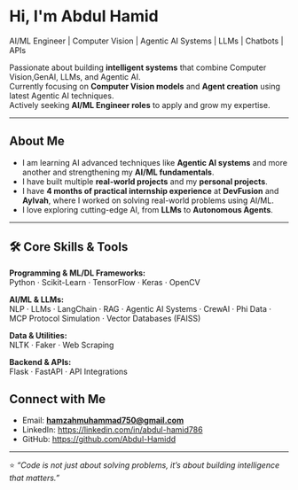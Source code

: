  #  Hi, I'm Abdul Hamid  
 AI/ML Engineer | Computer Vision | Agentic AI Systems | LLMs | Chatbots | APIs  

 Passionate about building **intelligent systems** that combine Computer Vision,GenAI, LLMs, and Agentic AI.  
 Currently focusing on **Computer Vision models** and **Agent creation** using latest Agentic AI techniques.  
 Actively seeking **AI/ML Engineer roles** to apply and grow my expertise.  

---

##  About Me  
-  I am learning AI advanced techniques like **Agentic AI systems** and more another and strengthening my **AI/ML fundamentals**.  
-  I have built multiple **real-world projects** and my **personal projects**.  
-  I have **4 months of practical internship experience** at **DevFusion** and **Aylvah**, where I worked on solving real-world problems using AI/ML.  
-  I love exploring cutting-edge AI, from **LLMs** to **Autonomous Agents**.  

---

## 🛠 Core Skills & Tools  
**Programming & ML/DL Frameworks:**  
Python · Scikit-Learn · TensorFlow · Keras · OpenCV  

**AI/ML & LLMs:**  
NLP · LLMs · LangChain · RAG · Agentic AI Systems · CrewAI · Phi Data · MCP Protocol Simulation · Vector Databases (FAISS)  

**Data & Utilities:**  
NLTK · Faker · Web Scraping  

**Backend & APIs:**  
Flask · FastAPI · API Integrations  

##  Connect with Me  
-  Email: **hamzahmuhammad750@gmail.com**  
-  LinkedIn: https://linkedin.com/in/abdul-hamid786  
-  GitHub:  https://github.com/Abdul-Hamidd

---

⭐️ *“Code is not just about solving problems, it’s about building intelligence that matters.”*  


